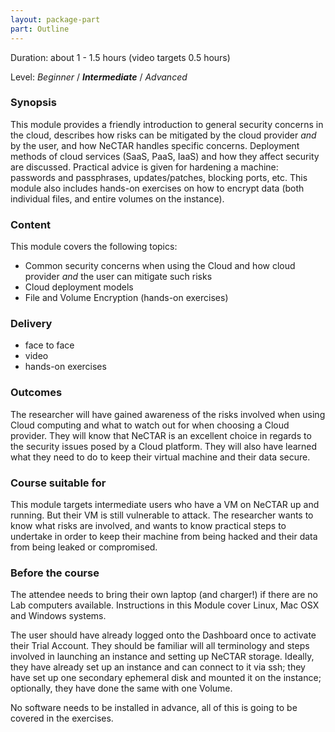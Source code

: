 ```yaml
---
layout: package-part
part: Outline
---
```


Duration: about 1 - 1.5 hours (video targets 0.5 hours)

Level: _Beginner_ / **_Intermediate_** / _Advanced_

### Synopsis

This module provides a friendly introduction to general security concerns in the cloud, describes how risks can be mitigated by the cloud provider *and* by the user, and how NeCTAR handles specific concerns. Deployment methods of cloud services (SaaS, PaaS, IaaS) and how they affect security are discussed. Practical advice is given for hardening a machine: passwords and passphrases, updates/patches, blocking ports, etc. This module also includes hands-on exercises on how to encrypt data (both individual files, and entire volumes on the instance).

### Content

This module covers the following topics:

* Common security concerns when using the Cloud and how cloud provider *and* the user can mitigate such risks
* Cloud deployment models
* File and Volume Encryption (hands-on exercises)

### Delivery

* face to face
* video
* hands-on exercises

### Outcomes

The researcher will have gained awareness of the risks involved when using Cloud computing and what to watch out for when choosing a Cloud provider. They will know that NeCTAR is an excellent choice in regards to the security issues posed by a Cloud platform. They will also have learned what they need to do to keep their virtual machine and their data secure.

### Course suitable for

This module targets intermediate users who have a VM on NeCTAR up and running. But their VM is still vulnerable to attack. The researcher wants to know what risks are involved, and wants to know practical steps to undertake in order to keep their machine from being hacked and their data from being leaked or compromised.

### Before the course

The attendee needs to bring their own laptop (and charger!) if there are no Lab computers available. Instructions in this Module cover Linux, Mac OSX and Windows systems.

The user should have already logged onto the Dashboard once to activate their Trial Account. They should be familiar will all terminology and steps involved in launching an instance and setting up NeCTAR storage. Ideally, they have already set up an instance and can connect to it via ssh; they have set up one secondary ephemeral disk and mounted it on the instance; optionally, they have done the same with one Volume.

No software needs to be installed in advance, all of this is going to be covered in the exercises.
